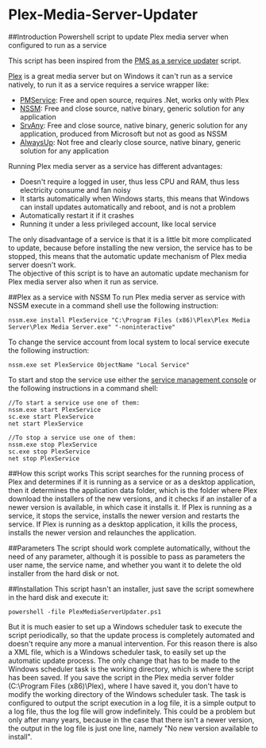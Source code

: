 # Plex-Media-Server-Updater

##Introduction
Powershell script to update Plex media server when configured to run as a service

This script has been inspired from the [PMS as a service updater](https://forums.plex.tv/discussion/136596/utility-pms-as-a-service-updater) script.  

[Plex](https://plex.tv/) is a great media server but on Windows it can't run as a service natively, to run it as a service requires a service wrapper like:
* [PMService](https://github.com/cjmurph/PmsService): Free and open source, requires .Net, works only with Plex
* [NSSM](https://nssm.cc/): Free and close source, native binary, generic solution for any application
* [SrvAny](https://www.microsoft.com/en-us/download/details.aspx?id=17657): Free and close source, native binary, generic solution for any application, produced from Microsoft but not as good as NSSM
* [AlwaysUp](http://www.coretechnologies.com/products/AlwaysUp/): Not free and clearly close source, native binary, generic solution for any application

Running Plex media server as a service has different advantages:
* Doesn't require a logged in user, thus less CPU and RAM, thus less electricity consume and fan noisy
* It starts automatically when Windows starts, this means that Windows can install updates automatically and reboot, and is not a problem
* Automatically restart it if it crashes
* Running it under a less privileged account, like local service  

The only disadvantage of a service is that it is a little bit more complicated to update, because before installing the new version, the service has to be stopped, this means that the automatic update mechanism of Plex media server doesn't work.  
The objective of this script is to have an automatic update mechanism for Plex media server also when it run as service.

##Plex as a service with NSSM
To run Plex media server as service with NSSM execute in a command shell use the following instruction:

```nssm.exe install PlexService "C:\Program Files (x86)\Plex\Plex Media Server\Plex Media Server.exe" "-noninteractive"```

To change the service account from local system to local service execute the following instruction:

```nssm.exe set PlexService ObjectName "Local Service"```

To start and stop the service use either the [service management console](http://www.windows-commandline.com/run-command-for-services-management/) or the following instructions in a command shell:

```
//To start a service use one of them:
nssm.exe start PlexService
sc.exe start PlexService
net start PlexService

//To stop a service use one of them:
nssm.exe stop PlexService
sc.exe stop PlexService
net stop PlexService
```

##How this script works
This script searches for the running process of Plex and determines if it is running as a service or as a desktop application, then it determines the application data folder, which is the folder where Plex download the installers of the new versions, and it checks if an installer of a newer version is available, in which case it installs it. If Plex is running as a service, it  stops the service, installs the newer version and restarts the service. If Plex is running as a desktop application, it kills the process, installs the newer version and relaunches the application.

##Parameters
The script should work complete automatically, without the need of any parameter, although it is possible to pass as parameters the user name, the service name, and whether you want it to delete the old installer from the hard disk or not.

##Installation
This script hasn't an installer, just save the script somewhere in the hard disk and execute it:  

```powershell -file PlexMediaServerUpdater.ps1```  

But it is much easier to set up a Windows scheduler task to execute the script periodically, so that the update process is completely automated and doesn't require any more a manual intervention.
For this reason there is also a XML file, which is a Windows scheduler task, to easily set up the automatic update process. The only change that has to be made to the Windows scheduler task is the working directory, which is where the script has been saved.
If you save the script in the Plex media server folder (C:\Program Files (x86)\Plex), where I have saved it, you don't have to modify the working directory of the Windows scheduler task.
The task is configured to output the script execution in a log file, it is a simple output to a log file, thus the log file will grow indefinitely. This could be a problem but only after many years, because in the case that there isn't a newer version, the output in the log file is just one line, namely "No new version available to install".
